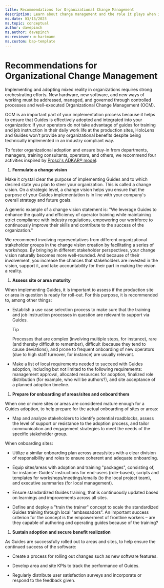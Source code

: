 ```yaml
---
title: Recommendations for Organizational Change Management
description: Learn about change management and the role it plays when implementing Dynamics 365 Guides in a regulated industry
ms.date: 03/13/2023
ms.topic: conceptual
author: davepinch
ms.author: davepinch
ms-reviewer: m-hartmann
ms.custom: bap-template
---
```


# Recommendations for Organizational Change Management

Implementing and adopting mixed reality in organizations requires strong orchestrating efforts. New hardware, new software, and new ways of working must be addressed, managed, and governed through controlled processes and well-executed Organizational Change Management (OCM).

OCM is an important part of your implementation process because it helps to ensure that Guides is effectively adopted and integrated into your organization: If your operators do not take advantage of guides for training and job instruction in their daily work life at the production sites, HoloLens and Guides won't provide any organizational benefits despite being technically implemented in an industry compliant way.

To foster organizational adoption and ensure buy-in from departments, managers, training consultants, operators, and others, we recommend four activities inspired by [Prosci's ADKAR® model](https://www.prosci.com/methodology/adkar):

1. **Formulate a change vision**

Make it crystal clear the purpose of implementing Guides and to which desired state you plan to steer your organization. This is called a change vision. On a strategic level, a change vision helps you ensure that the purpose of your Guides implementation is in line with your company's overall strategy and future goals.  
  
A generic example of a change vision statement is: "We leverage Guides to enhance the quality and efficiency of operator training while maintaining strict compliance with industry regulations, empowering our workforce to continuously improve their skills and contribute to the success of the organization."

We recommend involving representatives from different organizational stakeholder groups in the change vision creation by facilitating a series of workshops. By bringing in different stakeholder perspectives, your change vision naturally becomes more well-rounded. And because of their involvement, you increase the chances that stakeholders are invested in the vision, support it, and take accountability for their part in making the vision a reality.

1. **Assess site or area maturity**

When implementing Guides, it is important to assess if the production site or area in question is ready for roll-out. For this purpose, it is recommended to, among other things:

- Establish a use case selection process to make sure that the training and job instruction processes in question are relevant to support via Guides.

  > [!TIP]
  > Processes that are complex (involving multiple steps, for instance), rare (and thereby difficult to remember), difficult (because they tend to cause deviations), and prone to frequent onboarding of new operators (due to high staff turnover, for instance) are usually relevant.

- Make a list of local requirements needed to succeed with Guides adoption, including but not limited to the following requirements: management approval, allocated resources for adoption, finalized role distribution (for example, who will be authors?), and site acceptance of a planned adoption timeline.

1. **Prepare for onboarding of areas/sites and onboard them**

When one or more sites or areas are considered mature enough for a Guides adoption, to help prepare for the actual onboarding of sites or areas:

- Map and analyze stakeholders to identify potential roadblocks, assess the level of support or resistance to the adoption process, and tailor communication and engagement strategies to meet the needs of the specific stakeholder group.

When onboarding sites:

- Utilize a similar onboarding plan across areas/sites with a clear division of responsibility and roles to ensure coherent and adequate onboarding.

- Equip sites/areas with adoption and training "packages", consisting of, for instance: Guides' instructions for end-users (role-based), scripts and templates for workshops/meetings/emails (to the local project team), and executive summaries (for local management).

- Ensure standardized Guides training, that is continuously updated based on learnings and improvements across all sites.

- Define and deploy a "train the trainer" concept to scale the standardized Guides training through local "ambassadors". An important success criterion for the concept is the empowerment of frontline workers – are they capable of authoring and operating guides because of the training?

1. **Sustain adoption and secure benefit realization**

As Guides are successfully rolled out to areas and sites, to help ensure the continued success of the software:

- Create a process for rolling out changes such as new software features.

- Develop area and site KPIs to track the performance of Guides.

- Regularly distribute user satisfaction surveys and incorporate or respond to the feedback given.
